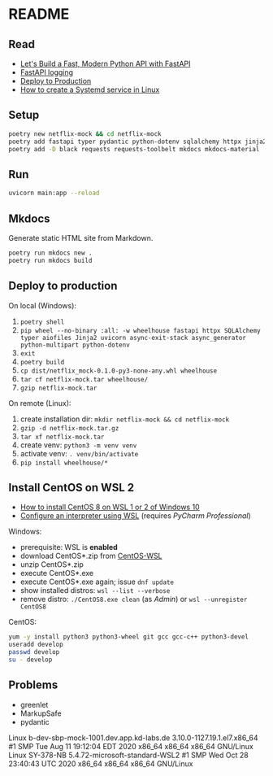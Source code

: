 # README

## Read

- [Let's Build a Fast, Modern Python API with FastAPI](https://www.youtube.com/watch?v=sBVb4IB3O_U)
- [FastAPI logging](https://philstories.medium.com/fastapi-logging-f6237b84ea64)
- [Deploy to Production](https://flask.palletsprojects.com/en/latest/tutorial/deploy/)
- [How to create a Systemd service in Linux](https://www.shubhamdipt.com/blog/how-to-create-a-systemd-service-in-linux/)

## Setup

```sh
poetry new netflix-mock && cd netflix-mock
poetry add fastapi typer pydantic python-dotenv sqlalchemy httpx jinja2 aiofiles uvicorn python-multipart
poetry add -D black requests requests-toolbelt mkdocs mkdocs-material
```

## Run

```sh
uvicorn main:app --reload
```

## Mkdocs

Generate static HTML site from Markdown.

```sh
poetry run mkdocs new .
poetry run mkdocs build
```

## Deploy to production

On local (Windows):

1. `poetry shell`
1. `pip wheel --no-binary :all: -w wheelhouse fastapi httpx SQLAlchemy typer aiofiles Jinja2 uvicorn async-exit-stack async_generator python-multipart python-dotenv`
1. `exit`
1. `poetry build`
1. `cp dist/netflix_mock-0.1.0-py3-none-any.whl wheelhouse`
1. `tar cf netflix-mock.tar wheelhouse/`
1. `gzip netflix-mock.tar`

On remote (Linux):

1. create installation dir: `mkdir netflix-mock && cd netflix-mock`
1. `gzip -d netflix-mock.tar.gz`
1. `tar xf netflix-mock.tar`
1. create venv: `python3 -m venv venv`
1. activate venv: `. venv/bin/activate`
1. `pip install wheelhouse/*`

## Install CentOS on WSL 2

- [How to install CentOS 8 on WSL 1 or 2 of Windows 10](https://www.how2shout.com/how-to/how-to-install-centos-8-on-wsl-windows-10.html)
- [Configure an interpreter using WSL](https://www.jetbrains.com/help/pycharm/using-wsl-as-a-remote-interpreter.html) (requires _PyCharm Professional_)

Windows:

- prerequisite: WSL is **enabled**
- download CentOS*.zip from [CentOS-WSL](https://github.com/mishamosher/CentOS-WSL)
- unzip CentOS*.zip
- execute CentOS*.exe
- execute CentOS*.exe again; issue `dnf update`
- show installed distros: `wsl --list --verbose`
- remove distro: `./CentOS8.exe clean` (as _Admin_) or `wsl --unregister CentOS8`

CentOS:

```sh
yum -y install python3 python3-wheel git gcc gcc-c++ python3-devel
useradd develop
passwd develop
su - develop
```


## Problems

- greenlet
- MarkupSafe
- pydantic 

Linux b-dev-sbp-mock-1001.dev.app.kd-labs.de 3.10.0-1127.19.1.el7.x86_64    #1 SMP Tue Aug 11 19:12:04 EDT 2020 x86_64 x86_64 x86_64 GNU/Linux
Linux SY-378-NB                              5.4.72-microsoft-standard-WSL2 #1 SMP Wed Oct 28 23:40:43 UTC 2020 x86_64 x86_64 x86_64 GNU/Linux